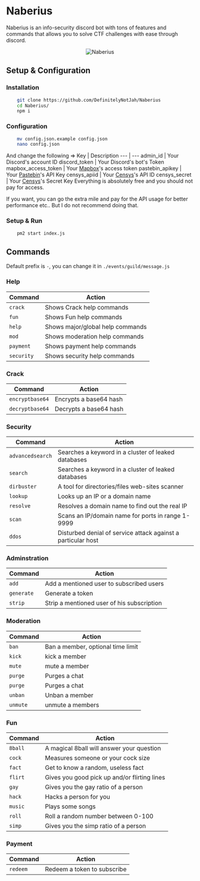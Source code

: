 # Naberius 
Naberius is an info-security discord bot with tons of features and commands that allows you to solve CTF challenges with ease through discord.

<p align="center">
  <img src="https://media.discordapp.net/attachments/674375343309586432/808745226553262090/artworks-000114315459-0hce9o-t500x500.jpg?width=440&height=440" alt="Naberius"/>
</p>

## Setup & Configuration
### Installation
```bash
	git clone https://github.com/DefinitelyNotJah/Naberius
	cd Naberius/
	npm i
```
### Configuration
```bash
	mv config.json.example config.json
	nano config.json
```
And change the following =>
Key | Description 
--- | --- 
admin_id | Your Discord's account ID
discord_token | Your Discord's bot's Token
mapbox_access_token | Your [Mapbox](https://www.mapbox.com)'s access token
pastebin_apikey | Your [Pastebin](https://www.pastebin.com)'s API Key
censys_apiid | Your [Censys](https://censys.io/)'s API ID
censys_secret | Your [Censys](https://censys.io/)'s Secret Key
Everything is absolutely free and you should not pay for access.

If you want, you can go the extra mile and pay for the API usage for better performance etc.. But I do not recommend doing that.
### Setup & Run
```bash
	pm2 start index.js
```
## Commands
Default prefix is `-`, you can change it in `./events/guild/message.js`
### Help
Command | Action
--- | ---
`crack` | Shows Crack help commands
`fun` | Shows Fun help commands
`help` |  Shows major/global help commands
`mod` | Shows moderation help commands
`payment` | Shows payment help commands
`security` | Shows security help commands
### Crack
Command | Action
--- | --- 
`encryptbase64` | Encrypts a base64 hash
`decryptbase64` | Decrypts a base64 hash
### Security
Command | Action
--- | --- 
`advancedsearch` | Searches a keyword in a cluster of leaked databases
`search` | Searches a keyword in a cluster of leaked databases
`dirbuster` | A tool for directories/files web-sites scanner
`lookup` | Looks up an IP or a domain name
`resolve` | Resolves a domain name to find out the real IP
`scan` | Scans an IP/domain name for ports in range 1-9999
`ddos` | Disturbed denial of service attack against a particular host
### Adminstration
Command | Action
--- | --- 
`add` | Add a mentioned user to subscribed users
`generate` | Generate a token
`strip` | Strip a mentioned user of his subscription
### Moderation
Command | Action
--- | --- 
`ban` | Ban a member, optional time limit
`kick` | kick a member
`mute` | mute a member
`purge` | Purges a chat
`purge` | Purges a chat
`unban` | Unban a member
`unmute` | unmute a members
### Fun
Command | Action
--- | --- 
`8ball` | A magical 8ball will answer your question
`cock` | Measures someone or your cock size
`fact` | Get to know a random, useless fact
`flirt` | Gives you good pick up and/or flirting lines
`gay` | Gives you the gay ratio of a person
`hack` | Hacks a person for you
`music` | Plays some songs
`roll` | Roll a random number between 0-100
`simp` | Gives you the simp ratio of a person
### Payment
Command | Action
--- | --- 
`redeem` | Redeem a token to subscribe
